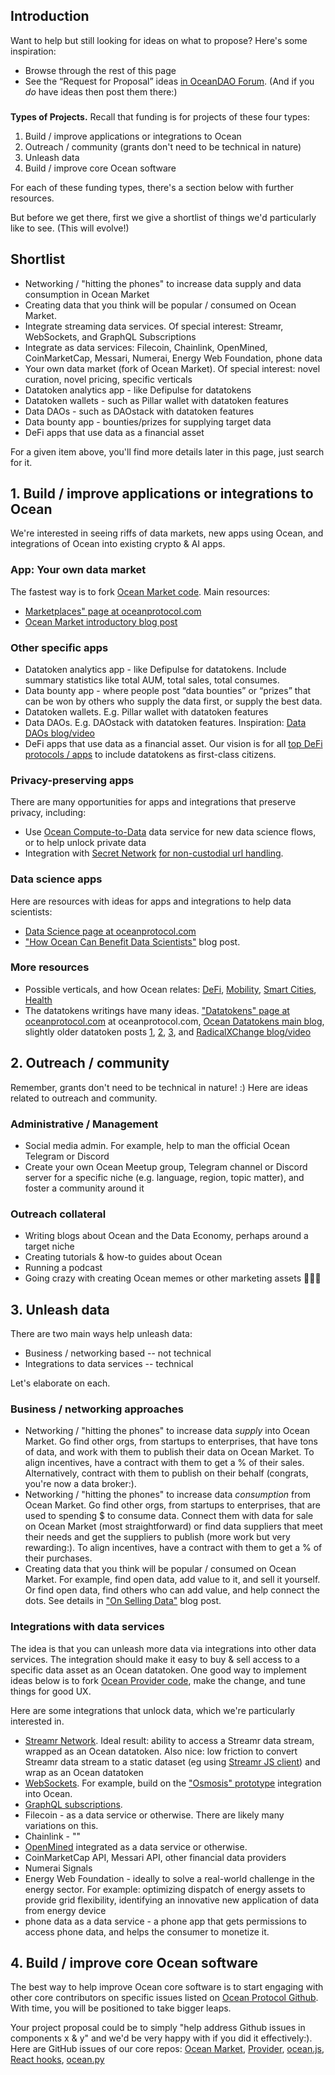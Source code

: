 ## Introduction

Want to help but still looking for ideas on what to propose? Here's some inspiration:
 * Browse through the rest of this page
 * See the “Request for Proposal” ideas [in OceanDAO Forum](https://port.oceanprotocol.com/t/oceandao-request-for-proposal/268). (And if you *do* have ideas then post them there:)

###

**Types of Projects.** Recall that funding is for projects of these four types:
1. Build / improve applications or integrations to Ocean
1. Outreach / community (grants don't need to be technical in nature)
1. Unleash data
1. Build / improve core Ocean software

For each of these funding types, there's a section below with further resources.

But before we get there, first we give a shortlist of things we'd particularly like to see. (This will evolve!)

## Shortlist 
 
- Networking / "hitting the phones" to increase data supply and data consumption in Ocean Market
- Creating data that you think will be popular / consumed on Ocean Market.
- Integrate streaming data services. Of special interest: Streamr, WebSockets, and GraphQL Subscriptions
- Integrate as data services: Filecoin, Chainlink, OpenMined, CoinMarketCap, Messari, Numerai, Energy Web Foundation, phone data
- Your own data market (fork of Ocean Market). Of special interest: novel curation, novel pricing, specific verticals
- Datatoken analytics app - like Defipulse for datatokens
- Datatoken wallets - such as Pillar wallet with datatoken features
- Data DAOs - such as DAOstack with datatoken features
- Data bounty app - bounties/prizes for supplying target data
- DeFi apps that use data as a financial asset

For a given item above, you'll find more details later in this page, just search for it.

## 1. Build / improve applications or integrations to Ocean

We're interested in seeing riffs of data markets, new apps using Ocean, and integrations of Ocean into existing crypto & AI apps.

### App: Your own data market

The fastest way is to fork [Ocean Market code](https://www.github.com/oceanprotocol/market). Main resources:
- [Marketplaces" page at oceanprotocol.com](https://oceanprotocol.com/technology/marketplaces)
- [Ocean Market introductory blog post](https://blog.oceanprotocol.com/ocean-market-an-open-source-community-marketplace-for-data-4b99bedacdc3) 

### Other specific apps

- Datatoken analytics app - like Defipulse for datatokens. Include summary statistics like total AUM, total sales, total consumes.
- Data bounty app - where people post “data bounties” or “prizes” that can be won by others who supply the data first, or supply the best data.
- Datatoken wallets. E.g. Pillar wallet with datatoken features 
- Data DAOs. E.g. DAOstack with datatoken features. Inspiration: [Data DAOs blog/video](https://blog.oceanprotocol.com/radical-markets-and-the-data-economy-4847c272f5)
- DeFi apps that use data as a financial asset. Our vision is for all [top DeFi protocols / apps](https://www.defipulse.com) to include datatokens as first-class citizens.

### Privacy-preserving apps

There are many opportunities for apps and integrations that preserve privacy, including:
- Use [Ocean Compute-to-Data](https://oceanprotocol.com/technology/compute-to-data) data service for new data science flows, or to help unlock private data
- Integration with [Secret Network](https://scrt.network) [for non-custodial url handling](https://blog.oceanprotocol.com/ocean-and-secret-collaborating-on-access-control-and-private-compute-for-datatokens-1427acd1fcbe).

### Data science apps

Here are resources with ideas for apps and integrations to help data scientists:

- [Data Science page at oceanprotocol.com](https://oceanprotocol.com/technology/data-science)
- ["How Ocean Can Benefit Data Scientists"](https://blog.oceanprotocol.com/how-ocean-can-benefit-data-scientists-7e502e5f1a5f) blog post.

### More resources
- Possible verticals, and how Ocean relates: [DeFi](https://blog.oceanprotocol.com/data-tokens-3-data-and-decentralized-finance-data-defi-d5c9a6e578b7), [Mobility](https://blog.oceanprotocol.com/how-to-monetize-tokenize-data-8f860e405773), [Smart Cities](http://trent.st/content/20191205%20smart%20cities%20-%20ocean%20meetup.pdf), [Health](http://trent.st/content/McConaghy%20-%20AI%20SG%20-%20Ocean%20and%20Health.pdf) 
- The datatokens writings have many ideas. ["Datatokens" page at oceanprotocol.com](https://oceanprotocol.com/technology/data-tokens) at oceanprotocol.com, [Ocean Datatokens main blog](https://blog.oceanprotocol.com/ocean-datatokens-from-money-legos-to-data-legos-4f867cec1837), slightly older datatoken posts [1](https://blog.oceanprotocol.com/data-tokens-1-data-custody-1d0d5ae66d0c), [2](https://blog.oceanprotocol.com/data-tokens-2-fungible-composable-54b6e0d28293), [3](https://blog.oceanprotocol.com/data-tokens-3-data-and-decentralized-finance-data-defi-d5c9a6e578b7), and [RadicalXChange blog/video](https://blog.oceanprotocol.com/radical-markets-and-the-data-economy-4847c272f5) 


## 2. Outreach / community

Remember, grants don't need to be technical in nature! :) Here are ideas related to outreach and community.

### Administrative / Management
- Social media admin. For example, help to man the official Ocean Telegram or Discord
- Create your own Ocean Meetup group, Telegram channel or Discord server for a specific niche (e.g. language, region, topic matter), and foster a community around it

### Outreach collateral
- Writing blogs about Ocean and the Data Economy, perhaps around a target niche
- Creating tutorials & how-to guides about Ocean
- Running a podcast
- Going crazy with creating Ocean memes or other marketing assets 🧜🧜‍♂️

## 3. Unleash data

There are two main ways help unleash data:
- Business / networking based -- not technical
- Integrations to data services -- technical

Let's elaborate on each.

### Business / networking approaches
- Networking / "hitting the phones" to increase data *supply* into Ocean Market. Go find other orgs, from startups to enterprises, that have tons of data, and work with them to publish their data on Ocean Market. To align incentives, have a contract with them to get a % of their sales. Alternatively, contract with them to publish on their behalf (congrats, you're now a data broker:). 
- Networking / "hitting the phones" to increase data *consumption* from Ocean Market. Go find other orgs, from startups to enterprises, that are used to spending $ to consume data. Connect them with data for sale on Ocean Market (most straightforward) or find data suppliers that meet their needs and get the suppliers to publish (more work but very rewarding:). To align incentives, have a contract with them to get a % of their purchases.
- Creating data that you think will be popular / consumed on Ocean Market. For example, find open data, add value to it, and sell it yourself. Or find open data, find others who can add value, and help connect the dots. See details in ["On Selling Data"](https://blog.oceanprotocol.com/on-selling-data-in-ocean-market-9afcfa1e6e43) blog post.

### Integrations with data services

The idea is that you can unleash more data via integrations into other data services. The integration should make it easy to buy & sell access to a specific data asset as an Ocean datatoken. One good way to implement ideas below is to fork [Ocean Provider code](https://github.com/oceanprotocol/provider), make the change, and tune things for good UX. 

Here are some integrations that unlock data, which we're particularly interested in.
- [Streamr Network](https://streamr.network). Ideal result: ability to access a Streamr data stream, wrapped as an Ocean datatoken. Also nice: low friction to convert Streamr data stream to a static dataset (eg using [Streamr JS client](https://github.com/streamr-dev/streamr-client-javascript)) and wrap as an Ocean datatoken
- [WebSockets](https://developer.mozilla.org/en-US/docs/Web/API/WebSockets_API). For example, build on the ["Osmosis" prototype](https://devpost.com/software/osmosis-streaming-driver) integration into Ocean.
- [GraphQL subscriptions](https://www.programmableweb.com/news/how-to-build-streaming-api-using-graphql-subscriptions/how-to/2019/12/09).
- Filecoin - as a data service or otherwise. There are likely many variations on this.
- Chainlink - ""
- [OpenMined](https://www.openmined.org/) integrated as a data service or otherwise.
- CoinMarketCap API, Messari API, other financial data providers
- Numerai Signals
- Energy Web Foundation - ideally to solve a real-world challenge in the energy sector. For example: optimizing dispatch of energy assets to provide grid flexibility, identifying an innovative new application of data from energy device
- phone data as a data service - a phone app that gets permissions to access phone data, and helps the consumer to monetize it.



## 4. Build / improve core Ocean software

The best way to help improve Ocean core software is to start engaging with other core contributors on specific issues listed on [Ocean Protocol Github](https://github.com/oceanprotocol). With time, you will be positioned to take bigger leaps.

Your project proposal could be to simply "help address Github issues in components x & y" and we'd be very happy with if you did it effectively:). Here are GitHub issues of our core repos: [Ocean Market](https://github.com/oceanprotocol/market/issues), [Provider](https://github.com/oceanprotocol/provider/issues), [ocean.js](https://github.com/oceanprotocol/ocean.js/issues), [React hooks](https://github.com/oceanprotocol/react/issues), [ocean.py](https://github.com/oceanprotocol/ocean.py/issues) 

